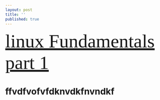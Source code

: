 ```yaml
---
layout: post
title: ''
published: true
---
```

  <span style="font-family:Papyrus; font-size:60px;">   [linux Fundamentals part 1](https://yehyazakareya.github.io/linux) </span>



# ffvdfvofvfdknvdkfnvndkf

